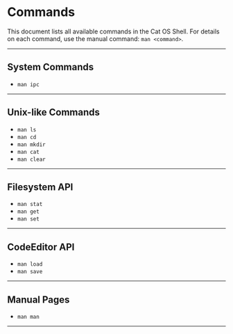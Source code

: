 # Commands

This document lists all available commands in the Cat OS Shell. For details on each command, use the manual command: `man <command>`.

---

## System Commands
- `man ipc`

---

## Unix-like Commands
- `man ls`
- `man cd`
- `man mkdir`
- `man cat`
- `man clear`

---

## Filesystem API
- `man stat`
- `man get`
- `man set`

---

## CodeEditor API
- `man load`
- `man save`

---

## Manual Pages
- `man man`

---